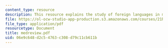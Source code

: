 ```yaml
---
content_type: resource
description: This resource explains the study of foreign languages in medieval societies.
file: https://ol-ocw-studio-app-production.s3.amazonaws.com/courses/21h-411-history-of-western-thought-500-1300-fall-2004/06e9c648d2c54763c308d79c11cb611b_medreview.pdf
file_type: application/pdf
resourcetype: Document
title: medreview.pdf
uid: 06e9c648-d2c5-4763-c308-d79c11cb611b
---
```

